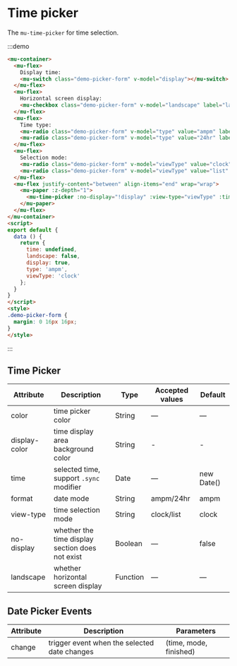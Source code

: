 # Time picker

The `mu-time-picker` for time selection.

:::demo
```html
<mu-container>
  <mu-flex>
    Display time: 
    <mu-switch class="demo-picker-form" v-model="display"></mu-switch>
  </mu-flex>
  <mu-flex>
    Horizontal screen display: 
    <mu-checkbox class="demo-picker-form" v-model="landscape" label="landscape"></mu-checkbox>
  </mu-flex>
  <mu-flex>
    Time type: 
    <mu-radio class="demo-picker-form" v-model="type" value="ampm" label="ampm"></mu-radio>
    <mu-radio class="demo-picker-form" v-model="type" value="24hr" label="24hr"></mu-radio>
  </mu-flex>
  <mu-flex>
    Selection mode: 
    <mu-radio class="demo-picker-form" v-model="viewType" value="clock" label="clock"></mu-radio>
    <mu-radio class="demo-picker-form" v-model="viewType" value="list" label="list"></mu-radio>
  </mu-flex>
  <mu-flex justify-content="between" align-items="end" wrap="wrap">
    <mu-paper :z-depth="1">
      <mu-time-picker :no-display="!display" :view-type="viewType" :time.sync="time" :format="type" :landscape="landscape"></mu-time-picker>
    </mu-paper>
  </mu-flex>
</mu-container>
<script>
export default {
  data () {
    return {
      time: undefined,
      landscape: false,
      display: true,
      type: 'ampm',
      viewType: 'clock'
    };
  }
}
</script>
<style>
.demo-picker-form {
  margin: 0 16px 16px;
}
</style>
```
:::

## Time Picker

| Attribute | Description | Type | Accepted values | Default |
|------|------|------|------|------|
| color | time picker color | String | — | — |
| display-color | time display area background color | String | - | - |
| time | selected time, support `.sync` modifier | Date | — | new Date() |
| format | date mode | String | ampm/24hr | ampm |
| view-type | time selection mode | String | clock/list| clock |
| no-display | whether the time display section does not exist  | Boolean | — | false |
| landscape | whether horizontal screen display | Function | — | — |

## Date Picker Events

| Attribute | Description | Parameters |
|------|-----|--------|
| change | trigger event when the selected date changes | (time, mode, finished) |


<script>
export default {
  data () {
    return {
      time: undefined,
      landscape: false,
      display: true,
      type: 'ampm',
      viewType: 'clock'
    };
  }
}
</script>

<style>
.demo-picker-form {
  margin: 0 16px 16px;
}
</style>
